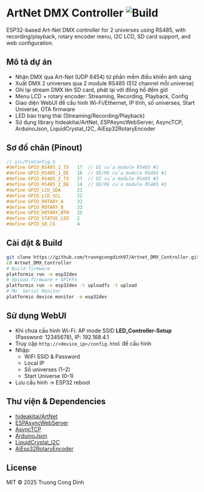# ArtNet DMX Controller ![Build](https://img.shields.io/badge/build-passing-brightgreen)

ESP32-based Art-Net DMX controller for 2 universes using RS485, with recording/playback, rotary encoder menu, I2C LCD, SD card support, and web configuration.

## Mô tả dự án
- Nhận DMX qua Art-Net (UDP 6454) từ phần mềm điều khiển ánh sáng
- Xuất DMX 2 universes qua 2 module RS485 (512 channel mỗi universe)
- Ghi lại stream DMX lên SD card, phát lại với đồng hồ đếm giờ
- Menu LCD + rotary encoder: Streaming, Recording, Playback, Config
- Giao diện WebUI để cấu hình Wi-Fi/Ethernet, IP tĩnh, số universes, Start Universe, OTA firmware
- LED báo trạng thái (Streaming/Recording/Playback)
- Sử dụng library hideakitai/ArtNet, ESPAsyncWebServer, AsyncTCP, ArduinoJson, LiquidCrystal_I2C, AiEsp32RotaryEncoder

## Sơ đồ chân (Pinout)
```c
// src/PinConfig.h
#define GPIO_RS485_1_TX   17  // DI của module RS485 #1
#define GPIO_RS485_1_DE   16  // DE/RE của module RS485 #1
#define GPIO_RS485_2_TX   27  // DI của module RS485 #2
#define GPIO_RS485_2_DE   14  // DE/RE của module RS485 #2
#define GPIO_LCD_SDA      21
#define GPIO_LCD_SCL      22
#define GPIO_ROTARY_A     32
#define GPIO_ROTARY_B     33
#define GPIO_ROTARY_BTN   25
#define GPIO_STATUS_LED   2
#define GPIO_SD_CS        4
```

## Cài đặt & Build
```sh
git clone https://github.com/truongcongdinh97/Artnet_DMX_Controller.git
cd Artnet_DMX_Controller
# Build firmware
platformio run -e esp32dev
# Upload firmware + SPIFFS
platformio run -e esp32dev -t uploadfs -t upload
# Mở Serial Monitor
platformio device monitor -e esp32dev
```

## Sử dụng WebUI
- Khi chưa cấu hình Wi-Fi: AP mode SSID **LED_Controller-Setup** (Password: 12345678), IP: 192.168.4.1
- Truy cập `http://<device_ip>/config.html` để cấu hình
- Nhập:
  - WiFi SSID & Password
  - Local IP
  - Số universes (1–2)
  - Start Universe (0–1)
- Lưu cấu hình → ESP32 reboot

## Thư viện & Dependencies
- [hideakitai/ArtNet](https://github.com/hideakitai/ArtNet)
- [ESPAsyncWebServer](https://github.com/me-no-dev/ESPAsyncWebServer)
- [AsyncTCP](https://github.com/me-no-dev/AsyncTCP)
- [ArduinoJson](https://github.com/bblanchon/ArduinoJson)
- [LiquidCrystal_I2C](https://github.com/johnrickman/LiquidCrystal_I2C)
- [AiEsp32RotaryEncoder](https://github.com/igorantolic/ai-esp32-rotary-encoder)

## License
MIT © 2025 Truong Cong Dinh
